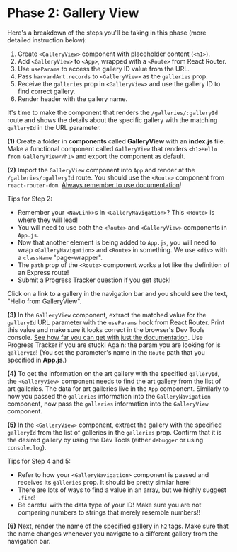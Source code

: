 # Phase 2: Gallery View

Here's a breakdown of the steps you'll be taking in this phase (more detailed
instruction below):

1. Create `<GalleryView>` component with placeholder content (`<h1>`).
2. Add `<GalleryView>` to `<App>`, wrapped with a `<Route>` from React Router.
3. Use `useParams` to access the gallery ID value from the URL.
4. Pass `harvardArt.records` to `<GalleryView>` as the `galleries` prop.
5. Receive the `galleries` prop in `<GalleryView>` and use the gallery ID to
   find correct gallery.
6. Render header with the gallery name.

It's time to make the component that renders the `/galleries/:galleryId` route
and shows the details about the specific gallery with the matching `galleryId`
in the URL parameter.

**(1)** Create a folder in __components__ called __GalleryView__ with an
__index.js__ file. Make a functional component called `GalleryView` that renders
`<h1>Hello from GalleryView</h1>` and export the component as default.

**(2)** Import the `GalleryView` component into `App` and render at the
`/galleries/:galleryId` route. You should use the `<Route>` component from
`react-router-dom`. [Always remember to use documentation][route]!

Tips for Step 2:

- Remember your `<NavLink>`s in `<GalleryNavigation>`? This `<Route>` is where
  they will lead!
- You will need to use both the `<Route>` and `<GalleryView>` components in
  `App.js`.
- Now that another element is being added to `App.js`, you will need to wrap
  `<GalleryNavigation>` and `<Route>` in something. We use `<div>` with a
  `className` "page-wrapper".
- The `path` prop of the `<Route>` component works a lot like the definition of
  an Express route!
- Submit a Progress Tracker question if you get stuck!

Click on a link to a gallery in the navigation bar and you should see the text,
"Hello from GalleryView".

**(3)** In the `GalleryView` component, extract the matched value for the
`galleryId` URL parameter with the `useParams` hook from React Router. Print
this value and make sure it looks correct in the browser's Dev Tools console.
[See how far you can get with just the documentation][use-params]. Use Progress
Tracker if you are stuck! Again: the param you are looking for is `galleryId`!
(You set the parameter's name in the `Route` path that you specified in
__App.js__.)

**(4)** To get the information on the art gallery with the specified
`galleryId`, the `<GalleryView>` component needs to find the art gallery from
the list of art galleries. The data for art galleries live in the `App`
component. Similarly to how you passed the `galleries` information into the
`GalleryNavigation` component, now pass the `galleries` information into the
`GalleryView` component.

**(5)** In the `<GalleryView>` component, extract the gallery with the specified
`galleryId` from the list of galleries in the `galleries` prop. Confirm
that it is the desired gallery by using the Dev Tools (either `debugger` or
using `console.log`).

Tips for Step 4 and 5:

- Refer to how your `<GalleryNavigation>` component is passed and receives
  its `galleries` prop. It should be pretty similar here!
- There are lots of ways to find a value in an array, but we highly suggest
  `.find`!
- Be careful with the data type of your ID! Make sure you are not comparing
  numbers to strings that merely resemble numbers!!

**(6)** Next, render the name of the specified gallery in `h2` tags. Make sure
that the name changes whenever you navigate to a different gallery from the
navigation bar.

[http://localhost:3000]: http://localhost:3000
[Harvard Art Museum API]: https://www.harvardartmuseums.org/collections/api
[Harvard Art Museum seed file]: https://appacademy-open-assets.s3-us-west-1.amazonaws.com/Modular-Curriculum/content/react-redux/topics/intro-to-react/projects/art-museum/harvardArt.js
[navlink]: https://reactrouter.com/web/api/NavLink
[key]: https://reactjs.org/docs/lists-and-keys.html
[route]: https://reactrouter.com/web/api/Route
[use-params]: https://reactrouter.com/web/api/Hooks/useparams
[switch]: https://reactrouter.com/web/api/Switch
